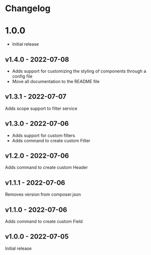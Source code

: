 # Changelog

# 1.0.0

- Initial release

## v1.4.0 - 2022-07-08

- Adds support for customizing the styling of components through a config file
- Move all documentation to the README file

## v1.3.1 - 2022-07-07

Adds scope support to filter service

## v1.3.0 - 2022-07-06

- Adds support for custom filters
- Adds command to create custom Filter

## v1.2.0 - 2022-07-06

Adds command to create custom Header

## v1.1.1 - 2022-07-06

Removes version from composer.json

## v1.1.0 - 2022-07-06

Adds command to create custom Field

## v1.0.0 - 2022-07-05

Initial release
